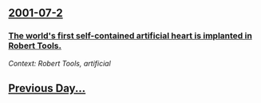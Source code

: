 ## [2001-07-2](/news/2001/07/2/index.md)

### [ The world's first self-contained artificial heart is implanted in Robert Tools.](/news/2001/07/2/the-world-s-first-self-contained-artificial-heart-is-implanted-in-robert-tools.md)
_Context: Robert Tools, artificial_

## [Previous Day...](/news/2001/07/1/index.md)

